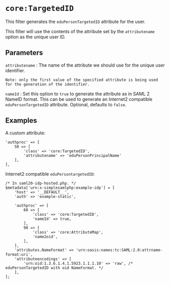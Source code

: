 `core:TargetedID`
=================

This filter generates the `eduPersonTargetedID` attribute for the user.

This filter will use the contents of the attribute set by the `attributename` option as the unique user ID.

Parameters
----------

`attributename`
:   The name of the attribute we should use for the unique user identifier.

    Note: only the first value of the specified attribute is being used for the generation of the identifier.

`nameId`
:   Set this option to `true` to generate the attribute as in SAML 2 NameID format.
    This can be used to generate an Internet2 compatible `eduPersonTargetedID` attribute.
    Optional, defaults to `false`.


Examples
--------

A custom attribute:

    'authproc' => [
        50 => [
            'class' => 'core:TargetedID',
            'attributename' => 'eduPersonPrincipalName'
        ],
    ],

Internet2 compatible `eduPersontargetedID`:

    /* In saml20-idp-hosted.php. */
    $metadata['urn:x-simplesamlphp:example-idp'] = [
        'host' => '__DEFAULT__',
        'auth' => 'example-static',

        'authproc' => [
            60 => [
                'class' => 'core:TargetedID',
                'nameId' => true,
            ],
            90 => [
                'class' => 'core:AttributeMap',
                'name2oid',
            ],
        ],
        'attributes.NameFormat' => 'urn:oasis:names:tc:SAML:2.0:attrname-format:uri',
        'attributeencodings' => [
            'urn:oid:1.3.6.1.4.1.5923.1.1.1.10' => 'raw', /* eduPersonTargetedID with oid NameFormat. */
        ],
    ];

